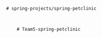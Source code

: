                            # spring-projects/spring-petclinic



                               # Team5-spring-petclinic
